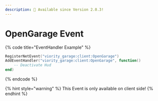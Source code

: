 ```yaml
---
description: 🔧 Available since Version 2.0.3!
---
```


# OpenGarage Event

{% code title="EventHandler Example" %}
```lua
RegisterNetEvent("viority_garage:client:OpenGarage")
AddEventHandler("viority_garage:client:OpenGarage", function()
    -- Deactivate Hud
end)
```
{% endcode %}

{% hint style="warning" %}
This Event is only available on client side!
{% endhint %}

